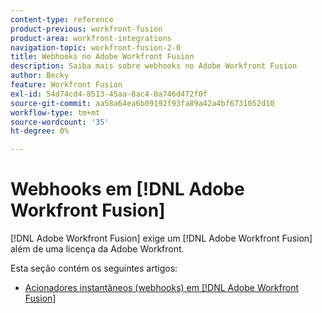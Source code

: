 ```yaml
---
content-type: reference
product-previous: workfront-fusion
product-area: workfront-integrations
navigation-topic: workfront-fusion-2-0
title: Webhooks no Adobe Workfront Fusion
description: Saiba mais sobre webhooks no Adobe Workfront Fusion
author: Becky
feature: Workfront Fusion
exl-id: 54d74cd4-8513-45aa-8ac4-0a746d472f0f
source-git-commit: aa58a64ea6b09192f93fa89a42a4bf6731052d10
workflow-type: tm+mt
source-wordcount: '35'
ht-degree: 0%

---
```


# Webhooks em [!DNL Adobe Workfront Fusion]

[!DNL Adobe Workfront Fusion] exige um [!DNL Adobe Workfront Fusion] além de uma licença da Adobe Workfront.

Esta seção contém os seguintes artigos:

* [Acionadores instantâneos (webhooks) em [!DNL Adobe Workfront Fusion]](../../workfront-fusion/webhooks/instant-triggers-webhooks.md)

